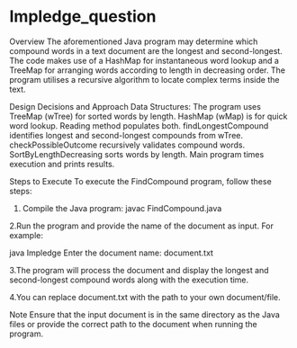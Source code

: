 # Impledge_question
Overview
The aforementioned Java program may determine which compound words in a text document are the longest and second-longest. The code makes use of a HashMap for instantaneous word lookup and a TreeMap for arranging words according to length in decreasing order. The program utilises a recursive algorithm to locate complex terms inside the text.

Design Decisions and Approach
Data Structures:
The program uses TreeMap (wTree) for sorted words by length. HashMap (wMap) is for quick word lookup. Reading method populates both. findLongestCompound identifies longest and second-longest compounds from wTree. checkPossibleOutcome recursively validates compound words. SortByLengthDecreasing sorts words by length. Main program times execution and prints results.

Steps to Execute
To execute the FindCompound program, follow these steps:
1. Compile the Java program:
javac FindCompound.java

2.Run the program and provide the name of the document as input. For example:

java Impledge
Enter the document name: document.txt

3.The program will process the document and display the longest and second-longest compound words along with the execution time.

4.You can replace document.txt with the path to your own document/file.

Note
Ensure that the input document is in the same directory as the Java files or provide the correct path to the document when running the program.
